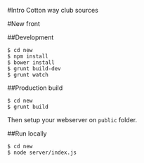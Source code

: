 #Intro
Cotton way club sources

#New front

##Development

```
$ cd new
$ npm install
$ bower install
$ grunt build-dev
$ grunt watch
```

##Production build

```
$ cd new
$ grunt build
```

Then setup your webserver on `public` folder.

##Run locally

```
$ cd new
$ node server/index.js
```